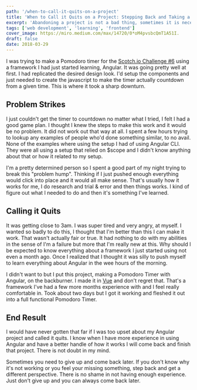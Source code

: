 ```yaml
---
path: '/when-to-call-it-quits-on-a-project'
title: 'When to Call it Quits on a Project: Stepping Back and Taking a Break'
excerpt: 'Abandoning a project is not a bad thing, sometimes it is necessary'
tags: ['web development', 'learning', 'frontend']
cover_image: https://miro.medium.com/max/14720/0*oM4pvsbcQmT1A51I.
draft: false
date: 2018-03-29
---
```


I was trying to make a Pomodoro timer for the [Scotch.io Challenge #6](https://scotch.io/tutorials/code-challenge-6-build-a-pomodoro-timer) using a framework I had just started learning, Angular. It was going pretty well at first. I had replicated the desired design look. I'd setup the components and just needed to create the javascript to make the timer actually countdown from a given time. This is where it took a sharp downturn.

## Problem Strikes
I just couldn't get the timer to countdown no matter what I tried, I felt I had a good game plan. I thought I knew the steps to make this work and it would be no problem. It did not work out that way at all. I spent a few hours trying to lookup any examples of people who'd done something similar, to no avail. None of the examples where using the setup I had of using Angular CLI. They were all using a setup that relied on $scope and I didn't know anything about that or how it related to my setup. 

I'm a pretty determined person so I spent a good part of my night trying to break this "problem hump". Thinking if I just pushed enough everything would click into place and it would all make sense. That's usually how it works for me, I do research and trial & error and then things works. I kind of figure out what I needed to do and then it's something I've learned.

## Calling it Quits
It was getting close to 3am. I was super tired and very angry, at myself. I wanted so badly to do this, I thought that I'm better than this I can make it work. That wasn't actually fair or true. It had nothing to do with my abilities in the sense of I'm a failure but more that I'm really new at this. Why should I be expected to know everything about a framework I just started using not even a month ago. Once I realized that I thought it was silly to push myself to learn everything about Angular in the wee hours of the morning.

I didn't want to but I put this project, making a Pomodoro Timer with Angular, on the backburner. I made it in [Vue](https://codepen.io/Vpugh/pen/GxmmwO) and don't regret that. That's a framework I've had a few more months experience with and I feel really comfortable in. Took about two days but I got it working and fleshed it out into a full functional Pomodoro Timer.

## End Result
I would have never gotten that far if I was too upset about my Angular project and called it quits. I know when I have more experience in using Angular and have a better handle of how it works I will come back and finish that project. There is not doubt in my mind.

Sometimes you need to give up and come back later. If you don't know why it's not working or you feel your missing something, step back and get a different perspective. There is no shame in not having enough experience. Just don't give up and you can always come back later.